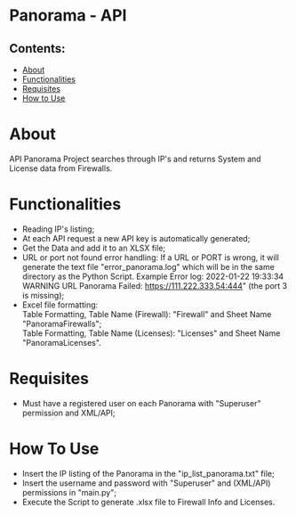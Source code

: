 # Panorama - API

## Contents:

<!--ts-->
   * [About](#about)
   * [Functionalities](#functionalities)
   * [Requisites](#requisites)
   * [How to Use](#how-to-use)
<!--te-->

About
============

API Panorama Project searches through IP's and returns System and License data from Firewalls.

Functionalities
============
- Reading IP's listing;
- At each API request a new API key is automatically generated;
- Get the Data and add it to an XLSX file;
- URL or port not found error handling:
If a URL or PORT is wrong, it will generate the text file "error_panorama.log" which will be in the same directory as the Python Script.
Example Error log: 2022-01-22 19:33:34 WARNING URL Panorama Failed: https://111.222.333.54:444" (the port 3 is missing);
- Excel file formatting:<br/>
Table Formatting, Table Name (Firewall): "Firewall" and Sheet Name "PanoramaFirewalls";<br/>
Table Formatting, Table Name (Licenses): "Licenses" and Sheet Name "PanoramaLicenses".

Requisites
============
- Must have a registered user on each Panorama with "Superuser" permission and XML/API;

How To Use
============
- Insert the IP listing of the Panorama in the "ip_list_panorama.txt" file;
- Insert the username and password with "Superuser" and (XML/API) permissions in "main.py";
- Execute the Script to generate .xlsx file to Firewall Info and Licenses.







